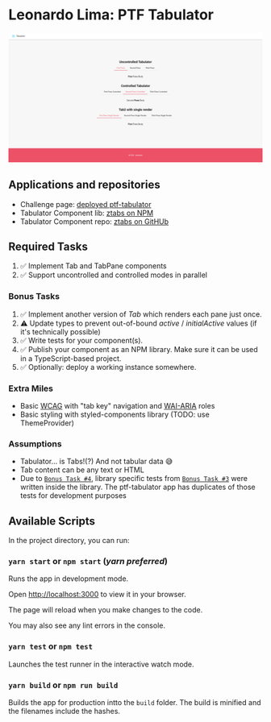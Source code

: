 
# Leonardo Lima: PTF Tabulator

  
![Expected screen output](https://github.com/zeonardo/ptf-tabulator/blob/master/src/assets/tabulator.png)


## Applications and repositories

* Challenge page: [deployed ptf-tabulator](https://zeonardo.github.io/ptf-tabulator)
* Tabulator Component lib: [ztabs on NPM](https://www.npmjs.com/package/ztabs)
* Tabulator Component repo: [ztabs on GitHUb](https://github.com/zeonardo/ztabs)

  

## Required Tasks
  
1. ✅ Implement Tab and TabPane components
2. ✅ Support uncontrolled and controlled modes in parallel

### Bonus Tasks

1. ✅ Implement another version of *Tab* which renders each pane just once.
2. ⚠️ Update types to prevent out-of-bound *active* / *initialActive* values (if it's technically possible)
3. ✅ Write tests for your component(s).
4. ✅ Publish your component as an NPM library. Make sure it can be used in a TypeScript-based project.
5. ✅ Optionally: deploy a working instance somewhere.


### Extra Miles

- Basic [WCAG](https://www.w3.org/WAI/standards-guidelines/wcag/) with "tab key" navigation and [WAI-ARIA](https://developer.mozilla.org/en-US/docs/Web/Accessibility/ARIA/Roles) roles
- Basic styling with styled-components library (TODO: use ThemeProvider)


### Assumptions

- Tabulator... is Tabs!(?) And not tabular data 😅
- Tab content can be any text or HTML
- Due to [`Bonus Task #4`](#bonus-tasks), library specific tests from [`Bonus Task #3`](#bonus-tasks) were written inside the library. The ptf-tabulator app has duplicates of those tests for development purposes

###

## Available Scripts


In the project directory, you can run:

  

### `yarn start` or `npm start` (*yarn preferred*)

  

Runs the app in development mode.

Open [http://localhost:3000](http://localhost:3000) to view it in your browser.

The page will reload when you make changes to the code.

You may also see any lint errors in the console.

 

### `yarn test` or `npm test`

Launches the test runner in the interactive watch mode.

  

### `yarn build` or `npm run build`

Builds the app for production intto the `build` folder.
The build is minified and the filenames include the hashes.
